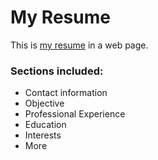 <h1>My Resume </h1>
<p>This is <a href="https://dianabarrios.github.io/MyResume/">my resume</a> in a web page.</p>


<h3>Sections included:</h3>
<ul>
<li>Contact information</li>
<li>Objective</li>
<li>Professional Experience</li>
<li>Education</li>
<li>Interests</li>
<li>More</li>
</ul>
